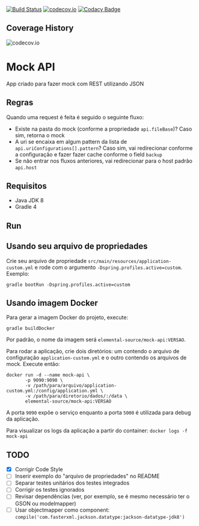 [![Build Status](https://travis-ci.org/elemental-source/mock-api.svg?branch=master)](https://travis-ci.org/elemental-source/mock-api)
[![codecov.io](https://codecov.io/github/elemental-source/mock-api/coverage.svg?branch=master)](https://codecov.io/github/elemental-source/mock-api?branch=master)
[![Codacy Badge](https://api.codacy.com/project/badge/Grade/2be4911c74b14b68a37e78ca4c2c8273)](https://www.codacy.com/app/elemental-source/mock-api?utm_source=github.com&amp;utm_medium=referral&amp;utm_content=elemental-source/mock-api&amp;utm_campaign=Badge_Grade)

## Coverage History
![codecov.io](https://codecov.io/github/elemental-source/mock-api/branch.svg?branch=master)

# Mock API

App criado para fazer mock com REST utilizando JSON

## Regras

Quando uma request é feita é seguido o seguinte fluxo:

* Existe na pasta do mock (conforme a propriedade `api.fileBase`)? Caso sim, retorna o mock
* A uri se encaixa em algum pattern da lista de `api.uriConfigurations[].pattern`? Caso sim, vai redirecionar conforme a configuração e fazer fazer cache conforme o field `backup`
* Se não entrar nos fluxos anteriores, vai redirecionar para o host padrão `api.host`

## Requisitos
* Java JDK 8
* Gradle 4

## Run

## Usando seu arquivo de propriedades
Crie seu arquivo de propriedade `src/main/resources/application-custom.yml` e rode com o argumento `-Dspring.profiles.active=custom`. Exemplo:
```
gradle bootRun -Dspring.profiles.active=custom
```

## Usando imagem Docker
Para gerar a imagem Docker do projeto, execute: 
```
gradle buildDocker
```

Por padrão, o nome da imagem será `elemental-source/mock-api:VERSAO`.

Para rodar a aplicação, crie dois diretórios: um contendo o arquivo de configuração `application-custom.yml` e o outro contendo os arquivos de mock. Execute então:

```
docker run -d --name mock-api \
       -p 9090:9090 \
       -v /path/para/arquivo/application-custom.yml:/config/application.yml \
       -v /path/para/diretorio/dados/:/data \
       elemental-source/mock-api:VERSAO
```

A porta `9090` expõe o serviço enquanto a porta `5000` é utilizada para debug da aplicação.

Para visualizar os logs da aplicação a partir do container: `docker logs -f mock-api`

## TODO
- [X] Corrigir Code Style
- [ ] Inserir exemplo do "arquivo de propriedades" no README
- [ ] Separar testes unitários dos testes integrados
- [ ] Corrigir os testes ignorados
- [ ] Revisar dependências (ver, por exemplo, se é mesmo necessário ter o GSON ou modelmapper)
- [ ] Usar objectmapper como component: `compile('com.fasterxml.jackson.datatype:jackson-datatype-jdk8')`
